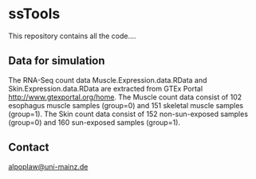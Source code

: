 # ssTools

This repository contains all the code....

## Data for simulation

The RNA-Seq count data Muscle.Expression.data.RData and Skin.Expression.data.RData are extracted from GTEx Portal http://www.gtexportal.org/home. The Muscle count data consist of 102 esophagus muscle samples (group=0) and 151 skeletal muscle samples (group=1). The Skin count data consist of 152 non-sun-exposed samples (group=0) and 160 sun-exposed samples (group=1).


## Contact

alpoplaw@uni-mainz.de
